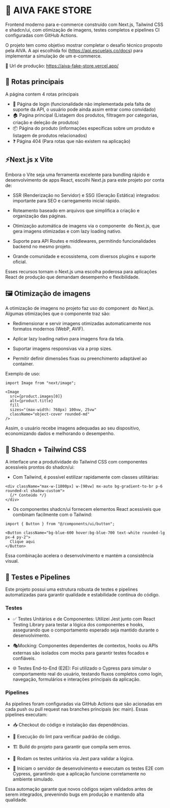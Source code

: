
# 🛒 AIVA FAKE STORE

Frontend moderno para e-commerce construído com Next.js, Tailwind CSS e shadcn/ui, com otimização de imagens, testes completos e pipelines CI configuradas com GitHub Actions.

O projeto tem como objetivo mostrar completar o desafio técnico proposto pela AIVA.
A api escolhida foi (https://api.escuelajs.co/docs) para implementar a simulação de um e-commerce.

🔗 Url de produção: https://aiva-fake-store.vercel.app/

## 🚀 Rotas principais 
A página contem 4 rotas principais

- 🔐 Página de login 
    (funcionalidade não implementada pela falta de suporte da API, o usuário pode ainda assim entrar como convidado)
- 🏠 Pagina principal 
    (Listagem dos produtos, filtragem por categorias, criação e deleção de produtos)
- 📦 Página do produto 
    (informações específicas sobre um produto e listagem de produtos relacionados)
- ❓ Página 404 
    (Para rotas que não existem na aplicação)

## ⚡Next.js x Vite

Embora o Vite seja uma ferramenta excelente para bundling rápido e desenvolvimento de apps React, escolhi Next.js para este projeto por conta de:

- SSR (Renderização no Servidor) e SSG (Geração Estática) integrados: importante para SEO e carregamento inicial rápido.

- Roteamento baseado em arquivos que simplifica a criação e organização das páginas.

- Otimização automática de imagens via o componente <Image /> do Next.js, que gera imagens otimizadas e com lazy loading nativo.

- Suporte para API Routes e middlewares, permitindo funcionalidades backend no mesmo projeto.

- Grande comunidade e ecossistema, com diversos plugins e suporte oficial.

Esses recursos tornam o Next.js uma escolha poderosa para aplicações React de produção que demandam desempenho e flexibilidade.

## 🖼️ Otimização de imagens

A otimização de imagens no projeto faz uso do component <Image /> do Next.js. Algumas otimizações que o componente traz são:

- Redimensionar e servir imagens otimizadas automaticamente nos formatos modernos (WebP, AVIF).

- Aplicar lazy loading nativo para imagens fora da tela.

- Suportar imagens responsivas via a prop sizes.

- Permitir definir dimensões fixas ou preenchimento adaptável ao container.

Exemplo de uso:

```
import Image from "next/image";

<Image
  src={product.images[0]}
  alt={product.title}
  fill
  sizes="(max-width: 768px) 100vw, 25vw"
  className="object-cover rounded-md"
/>
```

Assim, o usuário recebe imagens adequadas ao seu dispositivo, economizando dados e melhorando o desempenho.

## 🎨 Shadcn + Tailwind CSS

A interface une a produtividade do Tailwind CSS com componentes acessíveis prontos do shadcn/ui:

- Com Tailwind, é possível estilizar rapidamente com classes utilitárias:

```
<div className="max-w-[1800px] w-[90vw] mx-auto bg-gradient-to-br p-6 rounded-xl shadow-custom">
  {/* Conteúdo */}
</div>
```

- Os componentes shadcn/ui fornecem elementos React acessíveis que combinam facilmente com o Tailwind:

```
import { Button } from "@/components/ui/button";

<Button className="bg-blue-600 hover:bg-blue-700 text-white rounded-lg px-4 py-2">
  Clique aqui
</Button>
```

Essa combinação acelera o desenvolvimento e mantém a consistência visual.

## 🧪 Testes e Pipelines

Este projeto possui uma estrutura robusta de testes e pipelines automatizadas para garantir qualidade e estabilidade contínua do código.

### Testes
- ✅ Testes Unitários e de Componentes: Utilizei Jest junto com React Testing Library para testar a lógica dos componentes e hooks, assegurando que o comportamento esperado seja mantido durante o desenvolvimento.
  
- 🎭Mocking: Componentes dependentes de contextos, hooks ou APIs externas são isolados com mocks para garantir testes focados e confiáveis.
  
- 🌐 Testes End-to-End (E2E): Foi utilizado o Cypress para simular o comportamento real do usuário, testando fluxos completos como login, navegação, formulários e interações principais da aplicação.

### Pipelines
As pipelines foram configuradas via GitHub Actions que são acionadas em cada push ou pull request nas branches principais (ex: main). Essas pipelines executam:

- 📥 Checkout do código e instalação das dependências.

- 🧹 Execução do lint para verificar padrão de código.

- 🏗️ Build do projeto para garantir que compila sem erros.

- 🧪 Rodam os testes unitários via Jest para validar a lógica.

- 🚀 Iniciam o servidor de desenvolvimento e executam os testes E2E com Cypress, garantindo que a aplicação funcione corretamente no ambiente simulado.

Essa automação garante que novos códigos sejam validados antes de serem integrados, prevenindo bugs em produção e mantendo alta qualidade.
